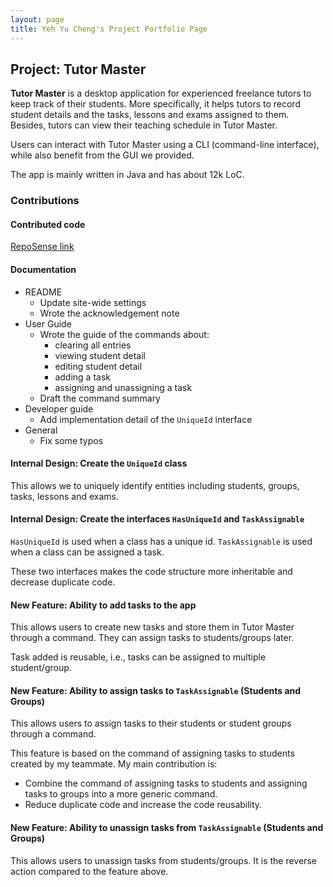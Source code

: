 ```yaml
---
layout: page
title: Yeh Yu Cheng's Project Portfolio Page
---
```


## Project: Tutor Master

**Tutor Master** is a desktop application for experienced freelance tutors to keep track of their students. More specifically, it helps tutors to record student details and the tasks, lessons and exams assigned to them. Besides, tutors can view their teaching schedule in Tutor Master.

Users can interact with Tutor Master using a CLI (command-line interface), while also benefit from the GUI we provided.

The app is mainly written in Java and has about 12k LoC.

### Contributions

#### Contributed code

[RepoSense link](https://nus-cs2103-ay2122s1.github.io/tp-dashboard/?search=&sort=groupTitle&sortWithin=title&timeframe=commit&mergegroup=&groupSelect=groupByRepos&breakdown=true&checkedFileTypes=docs~functional-code~test-code~other&since=2021-09-17&tabOpen=true&tabType=authorship&tabAuthor=eltonyeh&tabRepo=AY2122S1-CS2103T-W16-4%2Ftp%5Bmaster%5D&authorshipIsMergeGroup=false&authorshipFileTypes=docs~functional-code~test-code&authorshipIsBinaryFileTypeChecked=false)

#### Documentation

- README
  - Update site-wide settings
  - Wrote the acknowledgement note
- User Guide
  - Wrote the guide of the commands about:
    - clearing all entries
    - viewing student detail
    - editing student detail
    - adding a task
    - assigning and unassigning a task
  - Draft the command summary
- Developer guide
  - Add implementation detail of the `UniqueId` interface
- General
  - Fix some typos 

#### Internal Design: Create the `UniqueId` class

This allows we to uniquely identify entities including students, groups, tasks, lessons and exams.

#### Internal Design: Create the interfaces `HasUniqueId` and `TaskAssignable`

`HasUniqueId` is used when a class has a unique id. `TaskAssignable` is used when a class can be assigned a task.

These two interfaces makes the code structure more inheritable and decrease duplicate code.

#### New Feature: Ability to add tasks to the app

This allows users to create new tasks and store them in Tutor Master through a command. They can assign tasks to students/groups later.

Task added is reusable, i.e., tasks can be assigned to multiple student/group.

#### New Feature: Ability to assign tasks to `TaskAssignable` (Students and Groups)

This allows users to assign tasks to their students or student groups through a command. 

This feature is based on the command of assigning tasks to students created by my teammate. My main contribution is:
- Combine the command of assigning tasks to students and assigning tasks to groups into a more generic command.
- Reduce duplicate code and increase the code reusability.

#### New Feature: Ability to unassign tasks from `TaskAssignable` (Students and Groups)

This allows users to unassign tasks from students/groups. It is the reverse action compared to the feature above.